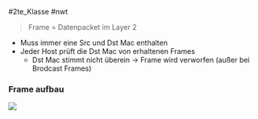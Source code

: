 #2te_Klasse #nwt 

> Frame = Datenpacket im Layer 2
- Muss immer eine Src und Dst Mac enthalten
- Jeder Host prüft die Dst Mac von erhaltenen Frames
	- Dst Mac stimmt nicht überein → Frame wird verworfen (außer bei Brodcast Frames)

### Frame aufbau
![](Ethernet%20Frame%20aufbau.excalidraw.svg)
